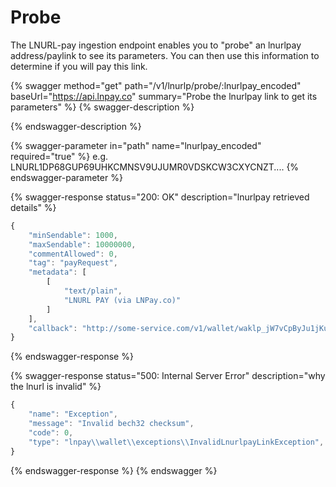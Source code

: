 # Probe

The LNURL-pay ingestion endpoint enables you to "probe" an lnurlpay address/paylink to see its parameters. You can then use this information to determine if you will pay this link.

{% swagger method="get" path="/v1/lnurlp/probe/:lnurlpay_encoded" baseUrl="https://api.lnpay.co" summary="Probe the lnurlpay link to get its parameters" %}
{% swagger-description %}

{% endswagger-description %}

{% swagger-parameter in="path" name="lnurlpay_encoded" required="true" %}
e.g. LNURL1DP68GUP69UHKCMNSV9UJUMR0VDSKCW3CXYCNZT....
{% endswagger-parameter %}

{% swagger-response status="200: OK" description="lnurlpay retrieved details" %}
```javascript
{
    "minSendable": 1000,
    "maxSendable": 10000000,
    "commentAllowed": 0,
    "tag": "payRequest",
    "metadata": [
        [
            "text/plain",
            "LNURL PAY (via LNPay.co)"
        ]
    ],
    "callback": "http://some-service.com/v1/wallet/waklp_jW7vCpByJu1jKuFXT3UiRzB6/lnurlp/lnurlp_s9kmV724XtZvfxciXF"
}
```
{% endswagger-response %}

{% swagger-response status="500: Internal Server Error" description="why the lnurl is invalid" %}
```javascript
{
    "name": "Exception",
    "message": "Invalid bech32 checksum",
    "code": 0,
    "type": "lnpay\\wallet\\exceptions\\InvalidLnurlpayLinkException",
}
```
{% endswagger-response %}
{% endswagger %}
